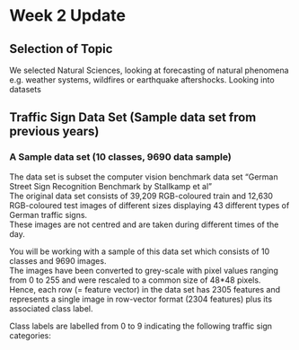 # Week 2 Update
## Selection of Topic
We selected Natural Sciences, looking at forecasting of natural phenomena e.g. weather systems, 
wildfires or earthquake aftershocks. Looking into datasets

## Traffic Sign Data Set (Sample data set from previous years)
### A Sample data set (10 classes, 9690 data sample)
The data set is subset the computer vision benchmark data set  “German Street Sign Recognition Benchmark by Stallkamp et al”\
The original data set consists of 39,209 RGB-coloured train and 12,630 RGB-coloured test images of different sizes displaying 43 different types of German traffic signs. \
These images are not centred and are taken during different times of the day. 

You will be working with a sample of this data set which consists of 10 classes and 9690 images. \
The images have been converted to grey-scale with pixel values ranging from 0 to 255 and were rescaled to a common size of 48*48 pixels. \
Hence, each row (= feature vector) in the data set has 2305 features and represents a single image in row-vector format (2304 features) plus its associated class label.

Class labels  are  labelled from 0 to 9 indicating the following traffic sign categories:

